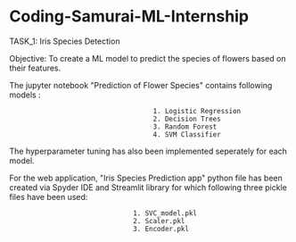 # Coding-Samurai-ML-Internship

TASK_1: Iris Species Detection

Objective: To create a ML model to predict the species of flowers based on their features.

The jupyter notebook "Prediction of Flower Species" contains following models :

                                        1. Logistic Regression 
                                        2. Decision Trees
                                        3. Random Forest
                                        4. SVM Classifier

The hyperparameter tuning has also been implemented seperately for each model.

For the web application, "Iris Species Prediction app" python file has been created via Spyder IDE and Streamlit library 
for which following three pickle files have been used:
                          
                                   1. SVC_model.pkl
                                   2. Scaler.pkl
                                   3. Encoder.pkl

